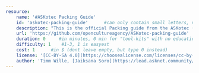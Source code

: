 ```yaml
---
resource:
    name: '#ASKotec Packing Guide'
    id: 'askotec-packing-guide'      #can only contain small letters, numbers, minus and underscore. needs to be the same as the file name
    description: "This is the official Packing guide from the ASKotec (make sure to check the correct version to your kit)"
    url: 'https://github.com/opencultureagency/ASKotec-packing-guide'
    duration: 0     #in minutes, 0 min for "tool-kits" with no educational timeframe
    difficulty: 1    #1-3, 1 is easyest
    cost: 1      #in $ (dont leave empty, but type 0 instead)
    license: '[CC-BY-SA 4.0](https://choosealicense.com/licenses/cc-by-sa-4.0/)' #e.g. CC BY-SA 4.0, can have [link](URL)
    author: 'Timm Wille, [Jaiksana Soro](https://lead.asknet.community/profiles/Jaiksana-Soro/)' #add the author/organisation name in here, use [markdown](URL) formatting to link to website/reference. You can add also multiple authors via '[author 1](link1), [author 2](link2), author 3'
---
```

